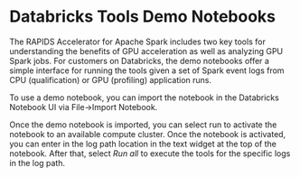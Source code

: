 # Databricks Tools Demo Notebooks

The RAPIDS Accelerator for Apache Spark includes two key tools for understanding the benefits of
GPU acceleration as well as analyzing GPU Spark jobs.  For customers on Databricks, the demo
notebooks offer a simple interface for running the tools given a set of Spark event logs from
CPU (qualification) or GPU (profiling) application runs.

To use a demo notebook, you can import the notebook in the Databricks Notebook UI via File->Import Notebook.

Once the demo notebook is imported, you can select run to activate the notebook to an available compute
cluster.  Once the notebook is activated, you can enter in the log path location in the text widget at the
top of the notebook.  After that, select *Run all* to execute the tools for the specific logs in the log path.
